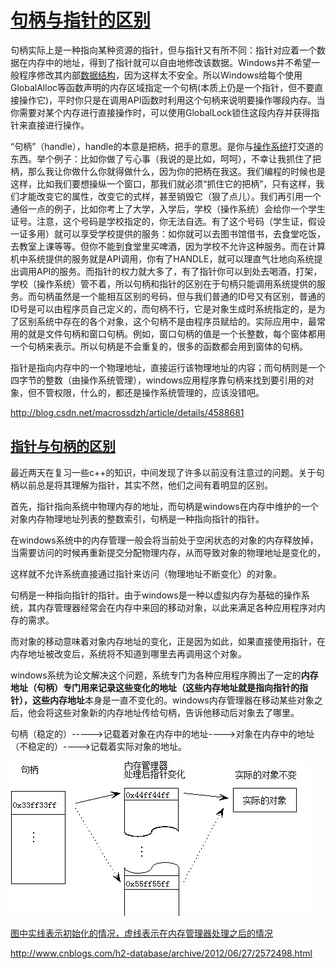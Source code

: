 # [句柄与指针的区别](http://blog.csdn.net/macrossdzh/article/details/4588681)

句柄实际上是一种指向某种资源的指针，但与指针又有所不同：指针对应着一个数据在内存中的地址，得到了指针就可以自由地修改该数据。Windows并不希望一般程序修改其内部[数据结构](http://lib.csdn.net/base/datastructure)，因为这样太不安全。所以Windows给每个使用GlobalAlloc等函数声明的内存区域指定一个句柄(本质上仍是一个指针，但不要直接操作它)，平时你只是在调用API函数时利用这个句柄来说明要操作哪段内存。当你需要对某个内存进行直接操作时，可以使用GlobalLock锁住这段内存并获得指针来直接进行操作。  

“句柄”（handle），handle的本意是把柄，把手的意思。是你与[操作系统](http://lib.csdn.net/base/operatingsystem)打交道的东西。举个例子：比如你做了亏心事（我说的是比如，呵呵），不幸让我抓住了把柄，那么我让你做什么你就得做什么，因为你的把柄在我这。我们编程的时候也是这样，比如我们要想操纵一个窗口，那我们就必须“抓住它的把柄”，只有这样，我们才能改变它的属性，改变它的式样，甚至销毁它（狠了点儿）。我们再引用一个通俗一点的例子，比如你考上了大学，入学后，学校（操作系统）会给你一个学生证号。注意，这个号码是学校指定的，你无法自选。有了这个号码（学生证，假设一证多用）就可以享受学校提供的服务：如你就可以去图书馆借书，去食堂吃饭，去教室上课等等。但你不能到食堂里买啤酒，因为学校不允许这种服务。而在计算机中系统提供的服务就是API调用，你有了HANDLE，就可以理直气壮地向系统提出调用API的服务。而指针的权力就大多了，有了指针你可以到处去喝酒，打架，学校（操作系统）管不着，所以句柄和指针的区别在于句柄只能调用系统提供的服务。而句柄虽然是一个能相互区别的号码，但与我们普通的ID号又有区别，普通的ID号是可以由程序员自己定义的，而句柄不行，它是对象生成时系统指定的，是为了区别系统中存在的各个对象，这个句柄不是由程序员赋给的。实际应用中，最常用的就是文件句柄和窗口句柄。例如，窗口句柄的值是一个长整数，每个窗体都用一个句柄来表示。所以句柄是不会重复的，很多的函数都会用到窗体的句柄。



指针是指向内存中的一个物理地址，直接运行该物理地址的内容；而句柄则是一个四字节的整数（由操作系统管理），windows应用程序靠句柄来找到要引用的对象，但不管权限，什么的，都还是操作系统管理的，应该没错吧。

http://blog.csdn.net/macrossdzh/article/details/4588681





## [指针与句柄的区别](http://www.cnblogs.com/h2-database/archive/2012/06/27/2572498.html)

​    最近两天在复习一些c++的知识，中间发现了许多以前没有注意过的问题。关于句柄以前总是将其理解为指针，其实不然，他们之间有着明显的区别。

​    首先，指针指向系统中物理内存的地址，而句柄是windows在内存中维护的一个对象内存物理地址列表的整数索引，句柄是一种指向指针的指针。

​    在windows系统中的内存管理一般会将当前处于空闲状态的对象的内存释放掉，当需要访问的时候再重新提交分配物理内存，从而导致对象的物理地址是变化的，

这样就不允许系统直接通过指针来访问（物理地址不断变化）的对象。

​    句柄是一种指向指针的指针。由于windows是一种以虚拟内存为基础的操作系统，其内存管理器经常会在内存中来回的移动对象，以此来满足各种应用程序对内存的需求。

而对象的移动意味着对象内存地址的变化，正是因为如此，如果直接使用指针，在内存地址被改变后，系统将不知道到哪里去再调用这个对象。

​    windows系统为论文解决这个问题，系统专门为各种应用程序腾出了一定的**内存地址（句柄）**专门用来记录这些变化的地址（这些内存地址就是指向指针的指针），这些**内存地址**本身是一直不变化的。windows内存管理器在移动某些对象之后，他会将这些对象新的内存地址传给句柄，告诉他移动后对象去了哪里。

​    句柄（稳定的）----->记载着对象在内存中的地址---->对象在内存中的地址（不稳定的）---->记载着实际对象的地址。

![img](image-201708171035/1340769683_5356.jpg)

[图中实线表示初始化的情况，虚线表示在内存管理器处理之后的情况](http://blog.csdn.net/qingtingchen1987)

http://www.cnblogs.com/h2-database/archive/2012/06/27/2572498.html